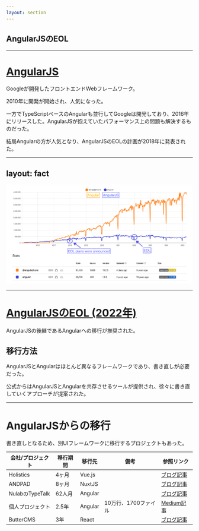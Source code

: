 ```yaml
---
layout: section
---
```


## AngularJSのEOL

---

# [AngularJS](https://github.com/angular/angular.js)

Googleが開発したフロントエンドWebフレームワーク。

2010年に開発が開始され、人気になった。

一方でTypeScriptベースのAngularも並行してGoogleは開発しており、2016年にリリースした。AngularJSが抱えていたパフォーマンス上の問題も解決するものだった。

結局Angularの方が人気となり、AngularJSのEOLの計画が2018年に発表された。

---
layout: fact
---

![NPM Trends](./.images/npm-trends.png)

---

# [AngularJSのEOL (2022年)](https://docs.angularjs.org/misc/version-support-status)

AngularJSの後継であるAngularへの移行が推奨された。

## 移行方法

AngularJSとAngularはほとんど異なるフレームワークであり、書き直しが必要だった。

公式からはAngularJSとAngularを共存させるツールが提供され、徐々に書き直していくアプローチが提案された。

---

# AngularJSからの移行

書き直しとなるため、別UIフレームワークに移行するプロジェクトもあった。

| 会社/プロジェクト | 移行期間 | 移行先 | 備考 | 参照リンク |
|-----------------|---------|-------|------|----------|
| Holistics | 4ヶ月 | Vue.js | | [ブログ記事](https://www.holistics.io/blog/why-and-how-we-migrated-from-angularjs-to-vuejs/) |
| ANDPAD | 8ヶ月 | NuxtJS | | [ブログ記事](https://tech.andpad.co.jp/entry/2021/03/11/170000) |
| NulabのTypeTalk | 62人月 | Angular | | [ブログ記事](https://nulab.com/ja/blog/typetalk/things-we-did-on-angular-migration/) |
| 個人プロジェクト | 2.5年 | Angular | 10万行、1700ファイル | [Medium記事](https://medium.com/@rochat.aurelia/from-angularjs-to-angular-a-2-years-journey-5afcebe050a8) |
| ButterCMS | 3年 | React | | [ブログ記事](https://buttercms.com/blog/migrating-from-angularjs-to-react/) |
